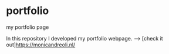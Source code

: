 # portfolio
my portfolio page

In this repository I developed my portfolio webpage. --> [check it out]https://monicandreoli.nl/
